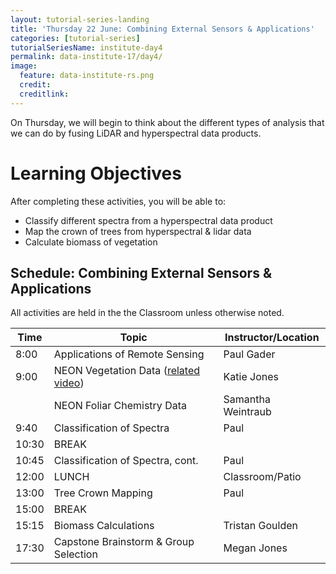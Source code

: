 ```yaml
---
layout: tutorial-series-landing
title: 'Thursday 22 June: Combining External Sensors & Applications'
categories: [tutorial-series]
tutorialSeriesName: institute-day4
permalink: data-institute-17/day4/
image:
  feature: data-institute-rs.png
  credit:
  creditlink:
---
```


On Thursday, we will begin to think about the different types of analysis
that we can do by fusing LiDAR and hyperspectral data products.

<div id="objectives" markdown="1">

# Learning Objectives

After completing these activities, you will be able to:

* Classify different spectra from a hyperspectral data product
* Map the crown of trees from hyperspectral & lidar data
* Calculate biomass of vegetation 


</div>

## Schedule: Combining External Sensors & Applications

All activities are held in the the Classroom unless otherwise noted.

| Time | Topic | Instructor/Location |
|------|-------|------------|
|  8:00 | Applications of Remote Sensing | Paul Gader |
|  9:00 | NEON Vegetation Data (<a href="https://youtu.be/eb1QP9-i_jw" target="_blank">related video</a>) | Katie Jones |
|  		| NEON Foliar Chemistry Data | Samantha Weintraub |
|  9:40 | Classification of Spectra| Paul |
| 10:30 | BREAK| |
| 10:45 | Classification of Spectra, cont.| Paul |
| 12:00 | LUNCH| Classroom/Patio |
| 13:00 | Tree Crown Mapping | Paul |
| 15:00 | BREAK |  |
| 15:15 | Biomass Calculations | Tristan Goulden|
| 17:30 | Capstone Brainstorm & Group Selection  | Megan Jones|
